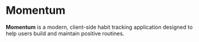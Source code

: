 # Momentum

**Momentum** is a modern, client-side habit tracking application designed to help users build and maintain positive routines.
